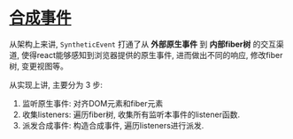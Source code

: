 # [合成事件](https://7km.top/main/synthetic-event)

从架构上来讲, `SyntheticEvent` 打通了从 **外部原生事件** 到 **内部fiber树** 的交互渠道, 使得react能够感知到浏览器提供的原生事件, 进而做出不同的响应, 修改fiber树, 变更视图等。

从实现上讲, 主要分为 3 步:

1. 监听原生事件: 对齐DOM元素和fiber元素
2. 收集listeners: 遍历fiber树, 收集所有监听本事件的listener函数.
3. 派发合成事件: 构造合成事件, 遍历listeners进行派发.